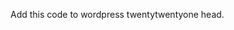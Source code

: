 <link href="https://cdn.cleveraj.net/twentytwentyoneplus/style.css" rel="stylesheet" type="text/css">

Add this code to wordpress twentytwentyone head.
